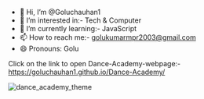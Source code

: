 - 👋 Hi, I’m @Goluchauhan1
- 👀 I’m interested in:- Tech & Computer
- 🌱 I’m currently learning:- JavaScript
- 📫 How to reach me:- golukumarmpr2003@gmail.com
- 😄 Pronouns: Golu

Click on the link to open Dance-Academy-webpage:- https://goluchauhan1.github.io/Dance-Academy/


![dance_academy_theme](https://github.com/Goluchauhan1/Dance-Academy/assets/169231998/09c6371b-9d96-4d85-86ab-821eb4068b5a)

